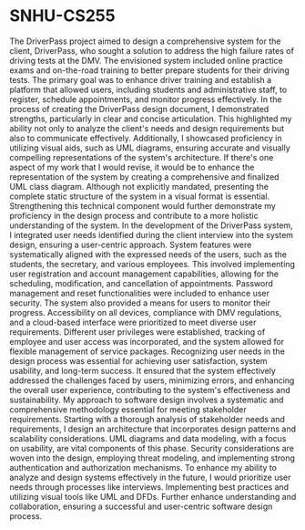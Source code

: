 # SNHU-CS255
The DriverPass project aimed to design a comprehensive system for the client, DriverPass, who sought a solution to address the high failure rates of driving tests at the DMV. The envisioned system included online practice exams and on-the-road training to better prepare students for their driving tests. The primary goal was to enhance driver training and establish a platform that allowed users, including students and administrative staff, to register, schedule appointments, and monitor progress effectively.
In the process of creating the DriverPass design document, I demonstrated strengths, particularly in clear and concise articulation. This highlighted my ability not only to analyze the client's needs and design requirements but also to communicate effectively. Additionally, I showcased proficiency in utilizing visual aids, such as UML diagrams, ensuring accurate and visually compelling representations of the system's architecture.
If there's one aspect of my work that I would revise, it would be to enhance the representation of the system by creating a comprehensive and finalized UML class diagram. Although not explicitly mandated, presenting the complete static structure of the system in a visual format is essential. Strengthening this technical component would further demonstrate my proficiency in the design process and contribute to a more holistic understanding of the system.
In the development of the DriverPass system, I integrated user needs identified during the client interview into the system design, ensuring a user-centric approach. System features were systematically aligned with the expressed needs of the users, such as the students, the secretary, and various employees. This involved implementing user registration and account management capabilities, allowing for the scheduling, modification, and cancellation of appointments. Password management and reset functionalities were included to enhance user security. The system also provided a means for users to monitor their progress.
Accessibility on all devices, compliance with DMV regulations, and a cloud-based interface were prioritized to meet diverse user requirements. Different user privileges were established, tracking of employee and user access was incorporated, and the system allowed for flexible management of service packages. Recognizing user needs in the design process was essential for achieving user satisfaction, system usability, and long-term success. It ensured that the system effectively addressed the challenges faced by users, minimizing errors, and enhancing the overall user experience, contributing to the system's effectiveness and sustainability.
My approach to software design involves a systematic and comprehensive methodology essential for meeting stakeholder requirements. Starting with a thorough analysis of stakeholder needs and requirements, I design an architecture that incorporates design patterns and scalability considerations. UML diagrams and data modeling, with a focus on usability, are vital components of this phase. Security considerations are woven into the design, employing threat modeling, and implementing strong authentication and authorization mechanisms.
To enhance my ability to analyze and design systems effectively in the future, I would prioritize user needs through processes like interviews. Implementing best practices and utilizing visual tools like UML and DFDs. Further enhance understanding and collaboration, ensuring a successful and user-centric software design process.

